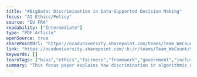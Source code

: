 ```yaml
---
title: "#BigData: Discrimination in Data-Supported Decision Making"
focus: "AI Ethics/Policy"
source: "EU FRA"
readability: ["Intermediate"]
type: "PDF Article"
openSource: true
sharePointUrl: "https://ocaduniversity.sharepoint.com/teams/Team_WeCount/Shared%20Documents/Resources%20and%20Tools/Literature%20(curated)/%23BigData%20Discrimination%20in%20data-supported%20decision%20making.pdf"
link: "https://ocaduniversity.sharepoint.com/:b:/r/teams/Team_WeCount/Shared%20Documents/Resources%20and%20Tools/Literature%20(curated)/%23BigData%20Discrimination%20in%20data-supported%20decision%20making.pdf?csf=1&web=1&e=BND8ei"
keywords: []
learnTags: ["bias","ethics","fairness","framework","government","inclusivePractice","solution","trust"]
summary: "This focus paper explains how discrimination in algorithmic decision-making, a fundamental rights area affected by technological developments, can occur and suggests possible solutions.  "
---
```

